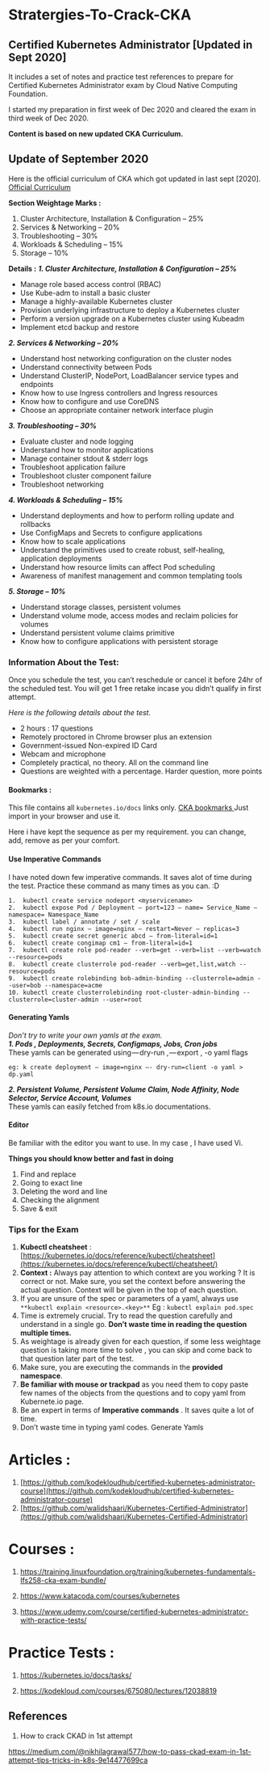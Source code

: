 # Stratergies-To-Crack-CKA
## Certified Kubernetes Administrator [Updated in Sept 2020] 
It includes a set of notes and practice test references to prepare for Certified Kubernetes Administrator  exam by Cloud Native Computing Foundation.

I started my preparation in first week of Dec 2020 and cleared the exam in third week of Dec 2020.

**Content is based on new updated CKA Curriculum.** 

## Update of September 2020

Here is the official curriculum of CKA which got updated in last sept [2020].
[Official Curriculum](https://github.com/cncf/curriculum/blob/master/CKA_Curriculum_v1.19.pdf)

**Section Weightage Marks :**

1. Cluster Architecture, Installation & Configuration – 25%
2. Services & Networking – 20%
3. Troubleshooting – 30%
4. Workloads & Scheduling – 15%
5. Storage – 10%


**Details :**
***1. Cluster Architecture, Installation & Configuration – 25%***

-   Manage role based access control (RBAC)
-   Use Kube-adm to install a basic cluster
-   Manage a highly-available Kubernetes cluster
-   Provision underlying infrastructure to deploy a Kubernetes cluster
-   Perform a version upgrade on a Kubernetes cluster using Kubeadm
-   Implement etcd backup and restore

***2. Services & Networking – 20%***

-   Understand host networking configuration on the cluster nodes
-   Understand connectivity between Pods
-   Understand ClusterIP, NodePort, LoadBalancer service types and endpoints
-   Know how to use Ingress controllers and Ingress resources
-   Know how to configure and use CoreDNS
-   Choose an appropriate container network interface plugin


***3. Troubleshooting – 30%***

-   Evaluate cluster and node logging
-   Understand how to monitor applications
-   Manage container stdout & stderr logs
-   Troubleshoot application failure
-   Troubleshoot cluster component failure
-   Troubleshoot networking

***4. Workloads & Scheduling – 15%***

-   Understand deployments and how to perform rolling update and rollbacks
-   Use ConfigMaps and Secrets to configure applications
-   Know how to scale applications
-   Understand the primitives used to create robust, self-healing, application deployments
-   Understand how resource limits can affect Pod scheduling
-   Awareness of manifest management and common templating tools

***5. Storage – 10%***

-   Understand storage classes, persistent volumes
-   Understand volume mode, access modes and reclaim policies for volumes
-   Understand persistent volume claims primitive
-   Know how to configure applications with persistent storage


### **Information About the Test:**

Once you schedule the test, you can’t reschedule or cancel it before 24hr of the scheduled test. You will get 1 free retake incase you didn’t qualify in first attempt.

_Here is the following details about the test._

-   2 hours : 17 questions
-   Remotely proctored in Chrome browser plus an extension
-   Government-issued Non-expired ID Card
-   Webcam and microphone
-   Completely practical, no theory. All on the command line
-   Questions are weighted with a percentage. Harder question, more points

####  **Bookmarks :**  
This file contains all `kubernetes.io/docs` links only.   [CKA bookmarks ](https://github.com/nikhilagrawal577/CKA-Notes/blob/main/cka_bookmarks.html) 
 Just import in your browser and use it.  

Here i have kept the sequence as per my requirement. you can change, add, remove as per your comfort.
    

#### **Use Imperative Commands**

I have noted down few imperative commands. It saves alot of time during the test. Practice these command as many times as you can. :D
```
1.  kubectl create service nodeport <myservicename>
2.  kubectl expose Pod / Deployment — port=123 — name= Service_Name — namespace= Namespace_Name
3.  kubectl label / annotate / set / scale
4.  kubectl run nginx — image=nginx — restart=Never — replicas=3
5.  kubectl create secret generic abcd — from-literal=id=1
6.  kubectl create congimap cm1 — from-literal=id=1
7.  kubectl create role pod-reader --verb=get --verb=list --verb=watch --resource=pods
8.  kubectl create clusterrole pod-reader --verb=get,list,watch --resource=pods
9.  kubectl create rolebinding bob-admin-binding --clusterrole=admin --user=bob --namespace=acme
10. kubectl create clusterrolebinding root-cluster-admin-binding --clusterrole=cluster-admin --user=root
```

#### **Generating Yamls**

_Don’t try to write your own yamls at the exam._  
**_1. Pods , Deployments, Secrets, Configmaps, Jobs, Cron jobs_**  
These yamls can be generated using — dry-run , — export , -o yaml flags

    eg: k create deployment — image=nginx —- dry-run=client -o yaml > dp.yaml

**_2. Persistent Volume, Persistent Volume Claim, Node Affinity, Node Selector, Service Account, Volumes_**  
These yamls can easily fetched from k8s.io documentations.

#### Editor

Be familiar with the editor you want to use. In my case , I have used Vi.  

**Things you should know better and fast in doing**
1.  Find and replace
2.  Going to exact line
3.  Deleting the word and line
4.  Checking the alignment
5.  Save & exit

### **Tips for the Exam**

1.  **Kubectl cheatsheet** : [https://kubernetes.io/docs/reference/kubectl/cheatsheet](https://kubernetes.io/docs/reference/kubectl/cheatsheet/)
3.  **Context :** Always pay attention to which context are you working ? It is correct or not. Make sure, you set the context before answering the actual question. Context will be given in the top of each question.
4.  If you are unsure of the spec or parameters of a yaml, always use `**kubectl explain <resource>.<key>**` Eg : `kubectl explain pod.spec`
5.  Time is extremely crucial. Try to read the question carefully and understand in a single go. **Don’t waste time in reading the question multiple times.**
6.  As weightage is already given for each question, if some less weightage question is taking more time to solve , you can skip and come back to that question later part of the test.
7.  Make sure, you are executing the commands in the **provided namespace**.
8.  **Be familiar with mouse or trackpad** as you need them to copy paste few names of the objects from the questions and to copy yaml from Kubernete.io page.
9.  Be an expert in terms of **Imperative commands** . It saves quite a lot of time.
10.  Don’t waste time in typing yaml codes. Generate Yamls

# Articles : 

1.   [https://github.com/kodekloudhub/certified-kubernetes-administrator-course](https://github.com/kodekloudhub/certified-kubernetes-administrator-course)
2.  [https://github.com/walidshaari/Kubernetes-Certified-Administrator](https://github.com/walidshaari/Kubernetes-Certified-Administrator)
	



# Courses :
1. https://training.linuxfoundation.org/training/kubernetes-fundamentals-lfs258-cka-exam-bundle/

2. https://www.katacoda.com/courses/kubernetes 

3. https://www.udemy.com/course/certified-kubernetes-administrator-with-practice-tests/ 
	


# Practice Tests : 
1. https://kubernetes.io/docs/tasks/

2.  https://kodekloud.com/courses/675080/lectures/12038819




## References 
1. How to crack CKAD in 1st attempt

https://medium.com/@nikhilagrawal577/how-to-pass-ckad-exam-in-1st-attempt-tips-tricks-in-k8s-9e14477699ca
